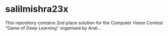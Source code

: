 # salilmishra23x
This repository contains 2nd place solution for the Computer Vision Contest "Game of Deep Learning" organised by Anal…
